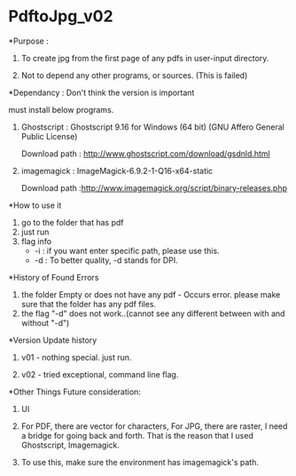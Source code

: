 # PdftoJpg_v02

*Purpose : 

1. To create jpg from the first page of any pdfs in user-input directory.

2. Not to depend any other programs, or sources. (This is failed)

*Dependancy : Don't think the version is important

must install below programs. 

1. Ghostscript : Ghostscript 9.16 for Windows (64 bit) (GNU Affero General Public License)

   Download path : http://www.ghostscript.com/download/gsdnld.html


2. imagemagick : ImageMagick-6.9.2-1-Q16-x64-static

   Download path :http://www.imagemagick.org/script/binary-releases.php

*How to use it

1. go to the folder that has pdf
2. just run
3. flag info
   - -i <path> : if you want enter specific path, please use this.
   - -d <dpi>  : To better quality, -d stands for DPI. 


*History of Found Errors

1. the folder Empty or does not have any pdf - Occurs error. please make sure that the folder has any pdf files.
2. the flag "-d" does not work..(cannot see any different between with and without "-d")



*Version Update history

1. v01 - nothing special. just run.

2. v02 - tried exceptional, command line flag.


*Other Things Future consideration: 

1. UI

2. For PDF, there are vector for characters, For JPG, there are raster, I need a bridge for going back and forth.
That is the reason that I used Ghostscript, Imagemagick.

3. To use this, make sure the environment has imagemagick's path.


